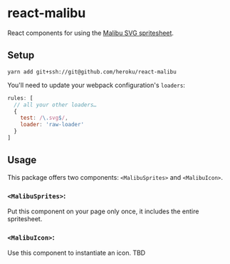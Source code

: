 # react-malibu

React components for using the [Malibu SVG spritesheet](https://github.com/heroku/malibu).

## Setup

`yarn add git+ssh://git@github.com/heroku/react-malibu`

You'll need to update your webpack configuration's `loaders`:

```js
rules: [
  // all your other loaders…
  {
    test: /\.svg$/,
    loader: 'raw-loader'
  }
]
```

## Usage

This package offers two components: `<MalibuSprites>` and `<MalibuIcon>`.

### `<MalibuSprites>`:

Put this component on your page only once, it includes the entire spritesheet.

### `<MalibuIcon>`:

Use this component to instantiate an icon. TBD
